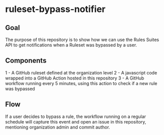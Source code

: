 # ruleset-bypass-notifier

## Goal

The purpose of this repository is to show how we can use the Rules Suites API to get notifications when a Ruleset was bypassed by a user.

## Components

1 - A GitHub ruleset defined at the organization level
2 - A javascript code wrapped into a GitHub Action hosted in this repository
3 - A GitHub workflow running every 5 minutes, using this action to check if a new rule was bypassed

## Flow

If a user decides to bypass a rule, the workflow running on a regular schedule will capture this event and open an issue in this repository, mentioning organization admin and commit author.